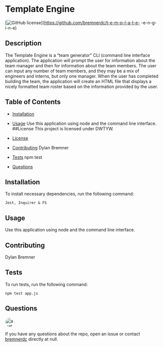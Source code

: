 
# Template Engine
[![GitHub license](https://img.shields.io/badge/license-DWTYW-blue.svg)](https://github.com/bremnerdc/t-e-m-p-l-a-t-e- -e-n-g-i-n-e)

## Description

The Template Engine is a “team generator” CLI (command line interface application). The application will prompt the user for information about the team manager and then for information about the team members. The user can input any number of team members, and they may be a mix of engineers and interns, but only one manager. When the user has completed building the team, the application will create an HTML file that displays a nicely formatted team roster based on the information provided by the user.

## Table of Contents 

* [Installation](#installation)

* [Usage](#usage)
Use this application using node and the command line interface. 
##License
      This project is licensed under DWTYW.
      
* [License](#license)

* [Contributing](#contributing)
Dylan Bremner
* [Tests](#tests)
npm test
* [Questions](#questions)

## Installation

To install necessary dependencies, run the following command:

```
Jest, Inquirer & FS
```

## Usage

Use this application using node and the command line interface. 
  
## Contributing

Dylan Bremner

## Tests

To run tests, run the following command:

```
npm test app.js
```

## Questions

<img src="https://avatars3.githubusercontent.com/u/61300825?v=4" alt="avatar" style="border-radius: 16px" width="30" />

If you have any questions about the repo, open an issue or contact [bremnerdc](https://api.github.com/users/bremnerdc) directly at null.

